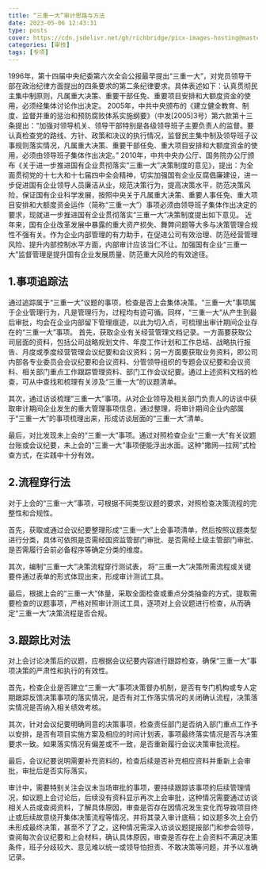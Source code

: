 ```yaml
---
title: “三重一大”审计思路与方法
date: 2023-05-06 12:43:31
type: posts
cover: https://cdn.jsdelivr.net/gh/richbridge/picx-images-hosting@master/thumbnail/审技.jpg
categories: [审技]
tags: [专项]
---
```

1996年，第十四届中央纪委第六次全会公报最早提出“三重一大”，对党员领导干部在政治纪律方面提出的四条要求的第二条纪律要求。具体表述如下：认真贯彻民主集中制原则，凡属重大决策、重要干部任免、重要项目安排和大额度资金的使用，必须经集体讨论作出决定。
2005年，中共中央颁布的《建立健全教育、制度、监督并重的惩治和预防腐败体系实施纲要》（中发[2005]3号）第六款第十三条提出：“加强对领导机关、领导干部特别是各级领导班子主要负责人的监督。要认真检查党的路线、方针、政策和决议的执行情况，监督民主集中制及领导班子议事规则落实情况，凡属重大决策、重要干部任免、重大项目安排和大额度资金的使用，必须由领导班子集体作出决定。”
2010年，中共中央办公厅、国务院办公厅颁布《关于进一步推进国有企业贯彻落实“三重一大”决策制度的意见》，提出：为全面贯彻党的十七大和十七届四中全会精神，切实加强国有企业反腐倡廉建设，进一步促进国有企业领导人员廉洁从业，规范决策行为，提高决策水平，防范决策风险，保证国有企业科学发展，按照中央关于凡属重大决策、重要人事任免、重大项目安排和大额度资金运作（简称“三重一大”）事项必须由领导班子集体作出决定的要求，现就进一步推进国有企业贯彻落实“三重一大”决策制度提出如下意见。
近年来，国有企业改革发展中暴露的重大资产损失、舞弊问题等大多与决策管理合规性不强有关。作为企业内部管理的有力助手，在促进公司有效治理、防范经营管理风险、提升内部控制水平方面，内部审计应该当仁不让。加强国有企业“三重一大”监督管理是提升国有企业发展质量、防范重大风险的有效途径。


## 1.事项追踪法

通过追踪属于“三重一大”议题的事项，检查是否上会集体决策。“三重一大”事项属于企业管理行为，凡是管理行为，过程均有迹可循。同样，“三重一大”从产生到最后审批，均会在企业内部留下管理痕迹，以此为切入点，可梳理出审计期间企业存在的“三重一大”事项。
首先，获取企业有关经营管理文档记录。一方面要获取公司层面的资料，包括公司战略规划文件、年度工作计划和工作总结、战略执行报告、月度或季度经营管理会议纪要和会议资料；另一方面要获取业务资料，即公司内部各专业委员会会议纪要和会议资料、分管领导组织的专题会议纪要和会议资料、相关部门重点工作跟踪管理资料、部门工作会议纪要。通过上述资料文档的检查，可从中查找和梳理有关涉及“三重一大”的议题清单。 

其次，通过访谈梳理“三重一大”事项。从对企业领导及相关部门负责人的访谈中获取审计期间企业发生的重大管理事项信息，通过整理，将审计期间企业内部属于“三重一大”的事项梳理出来，形成访谈层面的“三重一大”清单。 

最后，对比发现未上会的“三重一大”事项。通过对照检查企业“三重一大”有关议题台账或会议纪要，未上会的“三重一大”事项便能浮出水面。这种“撒网—拉网”式检查方式，在实践中十分有效。

 

## 2.流程穿行法

对于上会的“三重一大”事项，可根据不同类型议题的要求，对照检查决策流程的完整性和合规性。 

首先，获取或通过会议纪要整理形成“三重一大”上会事项清单，然后按照议题类型进行分类，具体可依照是否需经国资监管部门审批、是否需经上级主管部门审批、是否需履行会前必备程序等确定分类的维度。

其次，编制“三重一大”决策流程穿行测试表， 将“三重一大”决策所需流程或关键要件通过表单的形式体现出来，形成审计测试工具。

最后，根据上会的“三重一大”体量，采取全面检查或重点分类抽查的方式，提取需要检查的议题事项，严格对照审计测试工具，逐项对上会议题进行检查，从而确定“三重一大”决策流程是否合规。



## 3.跟踪比对法

对上会讨论决策后的议题，应根据会议纪要内容进行跟踪检查，确保“三重一大”事项决策的严肃性和执行的有效性。

首先，检查企业是否建立“三重一大”事项决策督办机制，是否有专门机构或专人定期跟踪反馈决策事项的落实情况，是否有对工作落实情况的关闭确认流程，决策落实情况是否纳入相关绩效考核。

其次，针对会议纪要明确同意的决策事项，检查责任部门是否纳入部门重点工作予以安排，是否有项目实施方案及相应的时间计划表，事项最终落实情况是否与决策要求一致。如果落实情况有偏差或不一致，是否重新履行会议决策审批流程。

最后，会议纪要说明需要补充资料的，检查后续是否补充相应资料并重新上会审批，审批后是否实际落实。

审计中，需要特别关注会议未当场审批的事项，要持续跟踪该事项的后续管理情况，如议题上会讨论后，后续没有资料显示再次上会审批，这种情况需要通过访谈相关人员或查阅资料，了解具体原因，审查是否存在因情况发生变化而导致项目终止或后续故意绕开集体决策流程等情况，并将其录入审计底稿；如议题多次上会仍未形成最终决策，甚至不了了之，这种情况需深入访谈议题提报部门和参会领导，查阅每次会议纪要和上会材料，确认具体原因，审查是否存在上会资料不满足决策条件，班子分歧较大、意见难以统一或领导怕担责、不敢决策等问题，并予以准确记录。